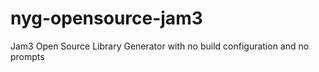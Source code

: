 # nyg-opensource-jam3
Jam3 Open Source Library Generator with no build configuration and no prompts
